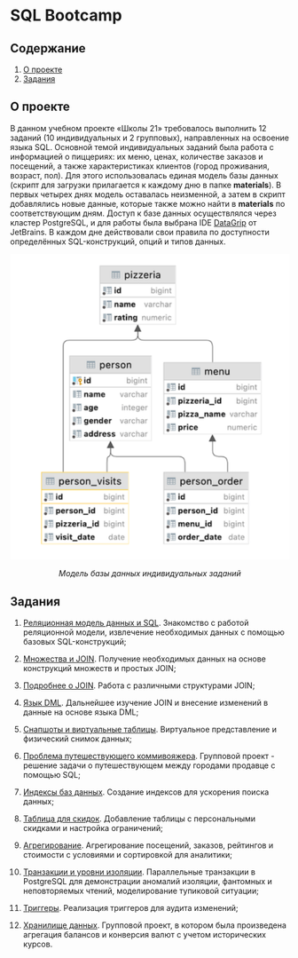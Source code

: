 # SQL Bootcamp

## Содержание

1. [О проекте](#о-проекте)
2. [Задания](#задания)

## О проекте

В данном учебном проекте «Школы 21» требовалось выполнить 12 заданий (10 индивидуальных и 2 групповых), направленных на освоение языка SQL. Основной темой индивидуальных заданий была работа с информацией о пиццериях: их меню, ценах, количестве заказов и посещений, а также характеристиках клиентов (город проживания, возраст, пол). Для этого использовалась единая модель базы данных (скрипт для загрузки прилагается к каждому дню в папке **materials**). В первых четырех днях модель оставалась неизменной, а затем в скрипт добавлялись новые данные, которые также можно найти в **materials** по соответствующим дням. Доступ к базе данных осуществлялся через кластер PostgreSQL, и для работы была выбрана IDE [DataGrip](https://www.jetbrains.com/ru-ru/datagrip/) от JetBrains. В каждом дне действовали свои правила по доступности определённых SQL-конструкций, опций и типов данных.

<div align=center>

![Модель базы данных индивидуальных заданий](images/database_model.png)

*Модель базы данных индивидуальных заданий*
</div>

## Задания

1. [Реляционная модель данных и SQL](https://github.com/Shyrasya/SQL-Bootcamp/tree/main/SQL_beginner.Day00). Знакомство с работой реляционной модели, извлечение необходимых данных с помощью базовых SQL-конструкций;

2. [Множества и JOIN](https://github.com/Shyrasya/SQL-Bootcamp/tree/main/SQL_beginner.Day01). Получение необходимых данных на основе конструкций множеств и простых JOIN;

3. [Подробнее о JOIN](https://github.com/Shyrasya/SQL-Bootcamp/tree/main/SQL_beginner.Day02). Работа с различными структурами JOIN;

4. [Язык DML](https://github.com/Shyrasya/SQL-Bootcamp/tree/main/SQL_beginner.Day03). Дальнейшее изучение JOIN и внесение изменений в данные на основе языка DML;

5. [Снапшоты и виртуальные таблицы](https://github.com/Shyrasya/SQL-Bootcamp/tree/main/SQL_beginner.Day04). Виртуальное представление и физический снимок данных;

6. [Проблема путешествующего коммивояжера](https://github.com/Shyrasya/SQL-Bootcamp/tree/main/SQL_beginner.Team_00/src). Групповой проект - решение задачи о путешествующем между городами продавце с помощью SQL;

7. [Индексы баз данных](https://github.com/Shyrasya/SQL-Bootcamp/tree/main/SQL_beginner.Day05). Создание индексов для ускорения поиска данных;

8. [Таблица для скидок](https://github.com/Shyrasya/SQL-Bootcamp/tree/main/SQL_beginner.Day06). Добавление таблицы с персональными скидками и настройка ограничений;

9. [Агрегирование](https://github.com/Shyrasya/SQL-Bootcamp/tree/main/SQL_beginner.Day07). 
Агрегирование посещений, заказов, рейтингов и стоимости с условиями и сортировкой для аналитики;

10. [Транзакции и уровни изоляции](https://github.com/Shyrasya/SQL-Bootcamp/tree/main/SQL_beginner.Day08). 
Параллельные транзакции в PostgreSQL для демонстрации аномалий изоляции, фантомных и неповторяемых чтений, моделирование тупиковой ситуации;

11. [Триггеры](https://github.com/Shyrasya/SQL-Bootcamp/tree/main/SQL_beginner.Day09). Реализация триггеров для аудита изменений;

12. [Хранилище данных](https://github.com/Shyrasya/SQL-Bootcamp/tree/main/SQL_beginner.Team01/src). Групповой проект, в котором была произведена агрегация балансов и конверсия валют с учетом исторических курсов.



